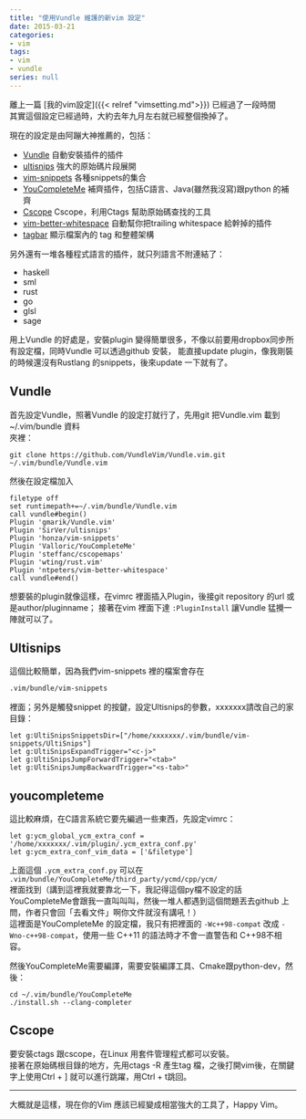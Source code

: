 ```yaml
---
title: "使用Vundle 維護的新vim 設定"
date: 2015-03-21
categories:
- vim
tags:
- vim
- vundle
series: null
---
```


離上一篇 [我的vim設定]({{< relref "vimsetting.md">}}) 已經過了一段時間  
其實這個設定已經過時，大約去年九月左右就已經整個換掉了。  

現在的設定是由阿蹦大神推薦的，包括：  
* [Vundle](https://github.com/gmarik/Vundle.vim)  自動安裝插件的插件  
* [ultisnips](https://github.com/SirVer/ultisnips)  強大的原始碼片段展開  
* [vim-snippets](https://github.com/honza/vim-snippets)  各種snippets的集合  
* [YouCompleteMe](https://github.com/Valloric/YouCompleteMe)
補齊插件，包括C語言、Java(雖然我沒寫)跟python 的補齊  
* [Cscope](https://github.com/steffanc/cscopemaps.vim)  Cscope，利用Ctags 幫助原始碼查找的工具  
* [vim-better-whitespace](https://github.com/ntpeters/vim-better-whitespace)
自動幫你把trailing whitespace 給幹掉的插件  
* [tagbar](https://github.com/majutsushi/tagbar) 顯示檔案內的 tag 和整體架構
<!--more-->

另外還有一堆各種程式語言的插件，就只列語言不附連結了：
* haskell
* sml
* rust
* go
* glsl
* sage

用上Vundle 的好處是，安裝plugin 變得簡單很多，不像以前要用dropbox同步所有設定檔，同時Vundle 可以透過github 安裝，
能直接update plugin，像我剛裝的時候還沒有Rustlang 的snippets，後來update 一下就有了。  

## Vundle

首先設定Vundle，照著Vundle 的設定打就行了，先用git 把Vundle.vim 載到~/.vim/bundle 資料  
夾裡：  
```shell
git clone https://github.com/VundleVim/Vundle.vim.git ~/.vim/bundle/Vundle.vim
```

然後在設定檔加入   
```vimrc
filetype off
set runtimepath+=~/.vim/bundle/Vundle.vim
call vundle#begin()
Plugin 'gmarik/Vundle.vim'
Plugin 'SirVer/ultisnips'
Plugin 'honza/vim-snippets'
Plugin 'Valloric/YouCompleteMe'
Plugin 'steffanc/cscopemaps'
Plugin 'wting/rust.vim'
Plugin 'ntpeters/vim-better-whitespace'
call vundle#end()
```

想要裝的plugin就像這樣，在vimrc 裡面插入Plugin，後接git repository 的url 或是author/pluginname；
接著在vim 裡面下達 `:PluginInstall` 讓Vundle 猛攪一陣就可以了。  

## Ultisnips

這個比較簡單，因為我們vim-snippets 裡的檔案會存在  
```txt
.vim/bundle/vim-snippets
```

裡面；另外是觸發snippet 的按鍵，設定Ultisnips的參數，xxxxxxx請改自己的家目錄：  
```vimrc
let g:UltiSnipsSnippetsDir=["/home/xxxxxxx/.vim/bundle/vim-snippets/UltiSnips"]
let g:UltiSnipsExpandTrigger="<c-j>"
let g:UltiSnipsJumpForwardTrigger="<tab>"
let g:UltiSnipsJumpBackwardTrigger="<s-tab>"
```
## youcompleteme

這比較麻煩，在C語言系統它要先編過一些東西，先設定vimrc：  

```vimrc
let g:ycm_global_ycm_extra_conf = '/home/xxxxxxx/.vim/plugin/.ycm_extra_conf.py'
let g:ycm_extra_conf_vim_data = ['&filetype']
```

上面這個 `.ycm_extra_conf.py` 可以在 `.vim/bundle/YouCompleteMe/third_party/ycmd/cpp/ycm/`  
裡面找到（講到這裡我就要靠北一下，我記得這個py檔不設定的話YouCompleteMe會跟我一直叫叫叫，然後一堆人都遇到這個問題丟去github 上問，作者只會回「去看文件」啊你文件就沒有講吼！）  
這裡面是YouCompleteMe 的設定檔，我只有把裡面的 `-Wc++98-compat` 改成 `-Wno-c++98-compat`，使用一些 C++11 的語法時才不會一直警告和 C++98不相容。  

然後YouCompleteMe需要編譯，需要安裝編譯工具、Cmake跟python-dev，然後：  

```shell
cd ~/.vim/bundle/YouCompleteMe
./install.sh --clang-completer
```

## Cscope

要安裝ctags 跟cscope，在Linux 用套件管理程式都可以安裝。  
接著在原始碼根目錄的地方，先用ctags -R 產生tag 檔，之後打開vim後，在關鍵字上使用Ctrl + ] 就可以進行跳躍，用Ctrl + t跳回。   

---

大概就是這樣，現在你的Vim 應該已經變成相當強大的工具了，Happy Vim。
